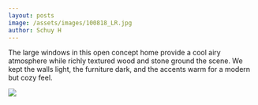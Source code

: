 ```yaml
--- 
layout: posts
image: /assets/images/100818_LR.jpg
author: Schuy H
---
```


The large windows in this open concept home provide a cool airy atmosphere while richly textured wood and stone ground the scene. We kept the walls light, the furniture dark, and the accents warm for a modern but cozy feel. 

<img class="secondaryImg" src="/assets/images/100818_K.jpeg" style="max-width: 640px;">
